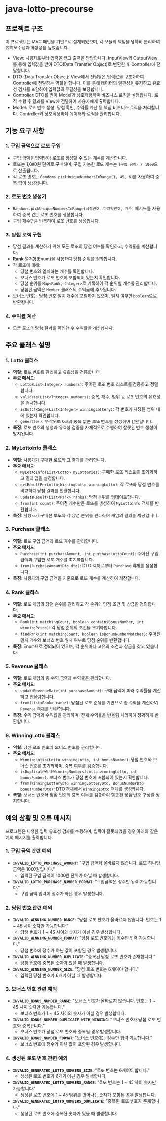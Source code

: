 # java-lotto-precourse

## 프로젝트 구조

이 프로젝트는 MVC 패턴을 기반으로 설계되었으며, 각 모듈의 책임을 명확히 분리하여 유지보수성과 확장성을 높였습니다.

- View: 사용자로부터 입력을 받고 출력을 담당합니다. InputView와 OutputView를 통해 입력값을 받아 DTO(Data Transfer Object)로 변환한 후 Controller에 전달합니다.
- DTO (Data Transfer Object): View에서 전달받은 입력값을 구조화하여 Controller에 전달하는 역할을 합니다. 이를 통해 데이터의 일관성을 유지하고 유효성 검사를 포함하여 입력값의 무결성을 보장합니다.
- Controller: DTO를 받아 Model과 상호작용하며 비즈니스 로직을 실행합니다. 로직 수행 후 결과를 View에 전달하여 사용자에게 출력합니다.
- Model: 로또 번호 생성, 당첨 확인, 수익률 계산 등 핵심 비즈니스 로직을 처리합니다. Controller와 상호작용하며 데이터와 로직을 관리합니다.


## 기능 요구 사항

### 1. 구입 금액으로 로또 구입
- 구입 금액을 입력받아 로또를 생성할 수 있는 개수를 계산합니다.
- 로또는 1,000원 단위로 구매되며, 구입 가능한 로또 개수는 `(구입 금액) / 1000`으로 산출됩니다.
- 각 로또 번호는 `Randoms.pickUniqueNumbersInRange(1, 45, 6)`를 사용하여 중복 없이 생성됩니다.


### 2. 로또 번호 생성기
- `Randoms.pickUniqueNumbersInRange(시작번호, 마지막번호, 개수)` 메서드를 사용하여 중복 없는 로또 번호를 생성합니다.
- 구입 개수만큼 반복하여 로또 번호를 생성합니다.


### 3. 당첨 로직 구현
- 당첨 결과를 계산하기 위해 모든 로또의 당첨 여부를 확인하고, 수익률을 계산합니다.
- **Rank** 열거형(Enum)을 사용하여 당첨 순위를 정의합니다.
- 각 로또에 대해:
  - 당첨 번호와 일치하는 개수를 확인합니다.
  - 보너스 번호가 로또 번호에 포함되어 있는지 확인합니다.
  - 당첨 순위를 `Map<Rank, Integer>`로 기록하여 각 순위별 개수를 관리합니다.
  - 당첨된 금액은 `Member` 클래스의 수익금에 추가됩니다.
- 보너스 번호는 당첨 번호 일치 개수에 포함하지 않으며, 일치 여부만 `boolean`으로 반환됩니다.


### 4. 수익률 계산
- 모든 로또의 당첨 결과를 확인한 후 수익률을 계산합니다.


## 주요 클래스 설명

### 1. Lotto 클래스
- **역할**: 로또 번호를 관리하고 유효성을 검증합니다.
- **주요 메서드**:
  - `Lotto(List<Integer> numbers)`: 주어진 로또 번호 리스트를 검증하고 정렬합니다.
  - `validate(List<Integer> numbers)`: 중복, 개수, 범위 등 로또 번호의 유효성을 검사합니다.
  - `isOutOfRange(List<Integer> winningLottery)`: 각 번호가 지정된 범위 내에 있는지 확인합니다.
  - `generate()`: 무작위로 6개의 중복 없는 로또 번호를 생성하여 반환합니다.
- **특징**: 로또 번호의 생성과 유효성 검증을 자체적으로 수행하여 잘못된 번호 생성이 방지됩니다.

### 2. MyLottoInfo 클래스
- **역할**: 사용자가 구매한 로또와 그 결과를 관리합니다.
- **주요 메서드**:
  - `MyLottoInfo(List<Lotto> myLotteries)`: 구매한 로또 리스트를 초기화하고 결과 맵을 설정합니다.
  - `getResultPerLotto(WinningLotto winningLotto)`: 각 로또와 당첨 번호를 비교하여 당첨 결과를 반환합니다.
  - `updateResult(List<Rank> ranks)`: 당첨 순위를 업데이트합니다.
  - `from(int count)`: 주어진 개수만큼 로또를 생성하여 `MyLottoInfo` 객체를 반환합니다.
- **특징**: 사용자가 구매한 로또와 각 당첨 순위를 관리하여 게임의 결과를 제공합니다.

### 3. Purchase 클래스
- **역할**: 로또 구입 금액과 로또 개수를 관리합니다.
- **주요 메서드**:
  - `Purchase(int purchaseAmount, int purchaseLottoCount)`: 주어진 구입 금액과 구입한 로또 개수를 초기화합니다.
  - `from(PurchaseAmountDto dto)`: DTO 객체로부터 `Purchase` 객체를 생성합니다.
- **특징**: 사용자의 구입 금액을 기준으로 로또 개수를 계산하여 저장합니다.

### 4. Rank 클래스
- **역할**: 로또 게임의 당첨 순위를 관리하고 각 순위의 당첨 조건 및 상금을 정의합니다.
- **주요 메서드**:
  - `Rank(int matchingCount, boolean containsBonusNumber, int winningPrice)`: 각 당첨 순위의 조건을 초기화합니다.
  - `findRank(int matchingCount, boolean isBonusNumberMatches)`: 주어진 일치 개수와 보너스 번호 일치 여부로 당첨 순위를 반환합니다.
- **특징**: Enum으로 정의되어 있으며, 각 순위마다 고유의 조건과 상금을 갖고 있습니다.

### 5. Revenue 클래스
- **역할**: 로또 게임의 총 수익 금액과 수익률을 관리합니다.
- **주요 메서드**:
  - `updateRevenueRate(int purchaseAmount)`: 구매 금액에 따라 수익률을 계산하고 반올림합니다.
  - `from(List<Rank> ranks)`: 당첨된 로또 순위를 기반으로 총 수익을 계산하여 `Revenue` 객체를 반환합니다.
- **특징**: 수익 금액과 수익률을 관리하며, 전체 수익률을 반올림 처리하여 정확하게 반환합니다.

### 6. WinningLotto 클래스
- **역할**: 당첨 로또 번호와 보너스 번호를 관리합니다.
- **주요 메서드**:
  - `WinningLotto(Lotto winningLotto, int bonusNumber)`: 당첨 번호와 보너스 번호를 초기화하며, 중복 여부를 검증합니다.
  - `isDuplicateWithWinningNumbers(Lotto winningLotto, int bonusNumber)`: 보너스 번호가 당첨 번호에 포함되어 있는지 확인합니다.
  - `from(WinningLotteryDto winningLotteryDto, BonusNumberDto bonusNumberDto)`: DTO 객체에서 `WinningLotto` 객체를 생성합니다.
- **특징**: 보너스 번호와 당첨 번호의 중복 여부를 검증하여 잘못된 당첨 번호 구성을 방지합니다.

## 예외 상황 및 오류 메시지
프로그램은 다양한 입력 유효성 검사를 수행하며, 입력이 잘못되었을 경우 아래와 같은 예외 메시지를 출력합니다.

### 1. 구입 금액 관련 예외
- **`INVALID_LOTTO_PURCHASE_AMOUNT`**: "구입 금액이 올바르지 않습니다. 로또 하나당 금액은 1000원입니다."
  - 입력된 구입 금액이 1000원 단위가 아닐 때 발생합니다.
- **`INVALID_LOTTO_PURCHASE_NUMBER_FORMAT`**: "구입금액은 정수만 입력 가능합니다."
  - 구입 금액 입력이 정수가 아닌 경우 발생합니다.

### 2. 당첨 번호 관련 예외
- **`INVALID_WINNING_NUMBER_RANGE`**: "당첨 로또 번호가 올바르지 않습니다. 번호는 1 ~ 45 사이 숫자만 가능합니다."
  - 당첨 번호가 1 ~ 45 사이의 숫자가 아닐 경우 발생합니다.
- **`INVALID_WINNING_NUMBER_FORMAT`**: "당첨 로또 번호에는 정수만 입력 가능합니다."
  - 당첨 번호에 정수가 아닌 값이 포함된 경우 발생합니다.
- **`INVALID_WINNING_NUMBER_DUPLICATE`**: "중복된 당첨 로또 번호가 존재합니다."
  - 당첨 번호에 중복된 숫자가 있을 때 발생합니다.
- **`INVALID_WINNING_NUMBER_SIZE`**: "당첨 로또 번호는 6개여야 합니다."
  - 입력된 당첨 번호가 6개가 아닐 때 발생합니다.

### 3. 보너스 번호 관련 예외
- **`INVALID_BONUS_NUMBER_RANGE`**: "보너스 번호가 올바르지 않습니다. 번호는 1 ~ 45 사이 숫자만 가능합니다."
  - 보너스 번호가 1 ~ 45 사이의 숫자가 아닐 경우 발생합니다.
- **`INVALID_BONUS_NUMBER_DUPLICATE_WITH_WINNING`**: "보너스 번호가 당첨 로또 번호와 중복됩니다."
  - 보너스 번호가 당첨 로또 번호와 중복될 경우 발생합니다.
- **`INVALID_BONUS_NUMBER_FORMAT`**: "보너스 번호에는 정수만 입력 가능합니다."
  - 보너스 번호에 정수가 아닌 값이 포함된 경우 발생합니다.

### 4. 생성된 로또 번호 관련 예외
- **`INVALID_GENERATED_LOTTO_NUMBERS_SIZE`**: "로또 번호는 6개여야 합니다."
  - 생성된 로또 번호가 6개가 아닌 경우 발생합니다.
- **`INVALID_GENERATED_LOTTO_NUMBERS_RANGE`**: "로또 번호는 1 ~ 45 사이 숫자만 가능합니다."
  - 생성된 로또 번호에 1 ~ 45 범위를 벗어나는 숫자가 포함된 경우 발생합니다.
- **`INVALID_GENERATED_LOTTO_NUMBERS_DUPLICATE`**: "중복된 로또 번호가 존재합니다."
  - 생성된 로또 번호에 중복된 숫자가 있을 때 발생합니다.
